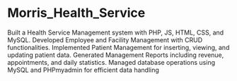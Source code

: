 # Morris_Health_Service

Built a Health Service Management system with PHP, JS, HTML, CSS, and MySQL.
Developed Employee and Facility Management with CRUD functionalities.
Implemented Patient Management for inserting, viewing, and updating patient data.
Generated Management Reports including revenue, appointments, and daily statistics.
Managed database operations using MySQL and PHPmyadmin for efficient data handling
